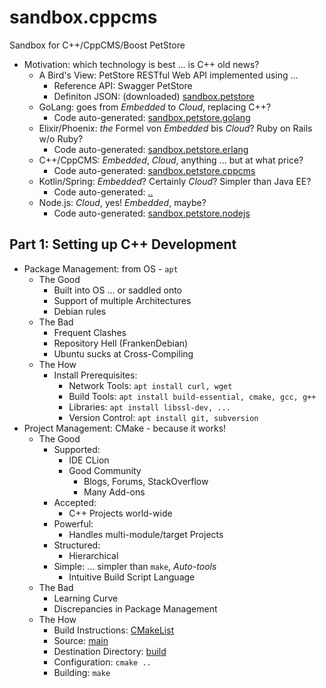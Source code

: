 # sandbox.cppcms

Sandbox for C++/CppCMS/Boost PetStore

- Motivation: which technology is best ... is C++ old news?
    - A Bird's View: PetStore RESTful Web API implemented using ...
        - Reference API: Swagger PetStore
        - Definiton JSON: (downloaded) [sandbox.petstore](../sandbox.petstore/README.md)
    - GoLang: goes from _Embedded_ to _Cloud_, replacing C++?
        - Code auto-generated: [sandbox.petstore.golang](../sandbox.petstore.golang/README.md)
    - Elixir/Phoenix: *the* Formel von _Embedded_ bis _Cloud_? Ruby on Rails w/o Ruby?
        - Code auto-generated: [sandbox.petstore.erlang](../sandbox.petstore.erlang/README.md)
    - C++/CppCMS: _Embedded_, _Cloud_, anything ... but at what price?
        - Code auto-generated: [sandbox.petstore.cppcms](../sandbox.petstore.cppcms/README.md)
    - Kotlin/Spring: _Embedded_? Certainly _Cloud_? Simpler than Java EE?
        - Code auto-generated: [..](http://)
    - Node.js: _Cloud_, yes! _Embedded_, maybe?
        - Code auto-generated: [sandbox.petstore.nodejs](../sandbox.petstore.nodejs/README.md)

## Part 1: Setting up C++ Development

- Package Management: from OS - `apt`
    - The Good
        - Built into OS ... or saddled onto
        - Support of multiple Architectures
        - Debian rules
    - The Bad
        - Frequent Clashes
        - Repository Hell (FrankenDebian)
        - Ubuntu sucks at Cross-Compiling
    - The How
        - Install Prerequisites:
            - Network Tools: `apt install curl, wget`
            - Build Tools: `apt install build-essential, cmake, gcc, g++`
            - Libraries: `apt install libssl-dev, ...`
            - Version Control: `apt install git, subversion`
- Project Management: CMake - because it works!
    - The Good
        - Supported:
            - IDE CLion
            - Good Community
                - Blogs, Forums, StackOverflow
                - Many Add-ons
        - Accepted:
            - C++ Projects world-wide
        - Powerful:
            - Handles multi-module/target Projects
        - Structured:
            - Hierarchical
        - Simple: ... simpler than `make`, _Auto-tools_
            - Intuitive Build Script Language
    - The Bad
        - Learning Curve
        - Discrepancies in Package Management
    - The How
        - Build Instructions: [CMakeList](./CMakeList.txt)
        - Source: [main](./src/main.cpp)
        - Destination Directory: [build](./build)
        - Configuration: `cmake ..`
        - Building: `make`
